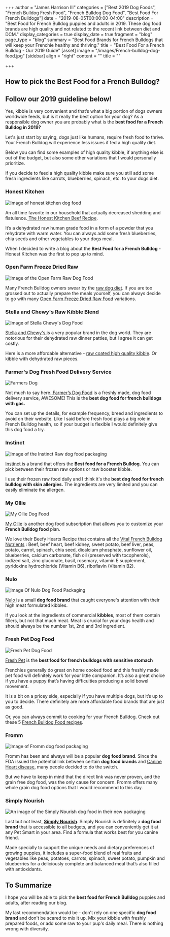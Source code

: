 +++
author = "James Harrison III"
categories = ["Best 2019 Dog Foods", "French Bulldog Fresh Food", "French Bulldog Dog Food", "Best Food For French Bulldogs"]
date = "2019-08-05T00:00:00-04:00"
description = "Best Food for French Bulldog puppies and adults in 2019. These dog food brands are high quality and not related to the recent link between diet and DCM."
display_categories = true
display_date = true
fragment = "blog"
page_type = "blog"
summary = "Best Food Brands for French Bulldogs that will keep your Frenchie healthy and thriving."
title = "Best Food For a French Bulldog - Our 2019 Guide"
[asset]
image = "/images/French-bulldog-dog-food.jpg"
[sidebar]
align = "right"
content = ""
title = ""

+++
## How to pick the Best Food for a French Bulldog? 

## Follow our 2019 guideline below!

Yes, kibble is very convenient and that’s what a big portion of dogs owners worldwide feeds, but is it really the best option for your dog? As a responsible dog owner you are probably what is the **best food for a French Bulldog in 2019?**

Let's just start by saying, dogs just like humans, require fresh food to thrive. Your French Bulldog will experience less issues if fed a high quality diet.

Below you can find some examples of high quality kibble, if anything else is out of the budget, but also some other variations that I would personally prioritize.

If you decide to feed a high quality kibble make sure you still add some fresh ingredients like carrots, blueberries, spinach, etc. to your dogs diet.

### **Honest Kitchen**

![Image of honest kitchen dog food](/images/the-honest-kitchen.jpg "honest-kitchen-raw-dog-food")

An all time favorite in our household that actually decreased shedding and flatulence.[ The Honest Kitchen Beef Recipe](https://www.thehonestkitchen.com/dehydrated-whole-grain-beef-recipe-verve "Honest Kitchen Dog Food").

It’s a dehydrated raw human grade food in a form of a powder that you rehydrate with warm water. You can always add some fresh blueberries, chia seeds and other vegetables to your dogs meal.

When I decided to write a blog about the **Best Food for a French Bulldog** - Honest Kitchen was the first to pop up to mind.

### **Open Farm Freeze Dried Raw** 

![Image of the Open Farm Raw Dog Food ](/images/Open-farm.jpg "Open-farm-raw-dog-food")

Many French Bulldog owners swear by the  [raw dog diet](https://www.servicedogcertifications.org/benefits-of-a-raw-food-diet-for-dogs/ "raw dog diet benefits"). If you are too grossed out to actually prepare the meals yourself, you can always decide to go with many [Open Farm Freeze Dried Raw Food](https://openfarmpet.com/collections/freeze-dried-dog-food "Open Farm Raw Dog Food ") variations.

### **Stella and Chewy's Raw Kibble Blend**

![Image of Stella Chewy's Dog Food](/images/Stella-Chewy-doog-food.jpg "Stella-Chewy-Dog-Food")

[Stella and Chewy's ](https://www.stellaandchewys.com/ "Stella and Chewy's Dog Food Brand")is a very popular brand in the dog world. They are notorious for their dehydrated raw dinner patties, but I agree it can get costly. 

Here is a more affordable alternative - [raw coated high quality kibble](https://www.stellaandchewys.com/dog-food/raw-coated-kibble/ "Raw Coated Kibble Dog Food"). Or kibble with dehydrated raw pieces. 

### **Farmer's Dog Fresh Food Delivery Service**

![Farmers Dog](/images/farmers-dog.jpg "farmers-dog")

Not much to say here.[ Farmer’s Dog Food](https://www.thefarmersdog.com/ "Farmer's Dog Fresh Dog Food") is a freshly made, dog food delivery service, AWESOME! This is the **best dog food for french bulldogs with gas.** 

You can set up the details, for example frequency, breed and ingredients to avoid on their website. Like I said before fresh food plays a big role in French Bulldog health, so if your budget is flexible I would definitely give this dog food a try.

### **Instinct**

![Image of the Instinct Raw dog food packaging](/images/instinct-raw.jpg "instinct-raw-dog-food")

[Instinct ](https://www.instinctpetfood.com/dogs "Instinct Dog food ")is a brand that offers the **Best food for a French Bulldog**. You can pick between their frozen raw options or raw booster kibble. 

I use their frozen raw food daily and I think it's the **best dog food for french bulldog with skin allergies.** The ingredients are very limited and you can easily eliminate the allergen. 

### **My Ollie**

![My Ollie Dog Food](/images/my-ollie-dog-food.jpg "my-ollie-dog-food")

[My Ollie](https://www.myollie.com/ "My Ollie Fresh Dog Food") is another dog food subscription that allows you to customize your **French Bulldog food** plan. 

We love their Beefy Hearts Recipe that contains all the [Vital French Bulldog Nutrients](https://ethicalfrenchie.com/blog/a-thorough-understanding-of-nutrients-for-french-bulldogs/ "Nutrients For French Bulldog") : Beef, beef heart, beef kidney, sweet potato, beef liver, peas, potato, carrot, spinach, chia seed, dicalcium phosphate, sunflower oil, blueberries, calcium carbonate, fish oil (preserved with tocopherols), iodized salt, zinc gluconate, basil, rosemary, vitamin E supplement, pyridoxine hydrochloride (Vitamin B6), riboflavin (Vitamin B2).

### **Nulo** 

![Image Of Nulo Dog Food Packaging](/images/nulo-dog-food-for-french-bulldog.png "Nulo-dog-food")

[Nulo ](https://www.nulo.com/our-food/dog-food/freestyle-adult-dog-salmon-and-peas-recipe/ "Nulo Salmon Dog Food")is a small **dog food brand** that caught everyone's attention with their high meat formulated kibbles. 

If you look at the ingredients of commercial **kibbles**, most of them contain fillers, but not that much meat. Meat is crucial for your dogs health and should always be the number 1st, 2nd and 3rd ingredient.

### **Fresh Pet Dog Food**

![Fresh Pet Dog Food](/images/fresh-pet-dog-food.jpg "fresh-pet-dog-food")

[Fresh Pet](https://freshpet.com/products/?pet=dog "Fresh Pet Fresh Dog Food") is the **best food for french bulldogs with sensitive stomach**

Frenchies generally do great on home cooked food and this freshly made pet food will definitely work for your little companion. It’s also a great choice if you have a puppy that’s having difficulties producing a solid bowel movement. 

It is a bit on a pricey side, especially if you have multiple dogs, but it’s up to you to decide. There definitely are more affordable food brands that are just as good.

Or, you can always commit to cooking for your French Bulldog. Check out these 5 [French Bulldog Food recipes](https://ethicalfrenchie.com/home-cooked-food-for-your-french-bulldog-ethical-frenchie/ "French Bulldog Food Recipes").

### **Fromm**

![Image of Fromm dog food packaging](/images/Fromm-Dog-Food-Kibble.jpg "Fromm-dog-food-puppy")

Fromm has been and always will be a popular **dog food brand**. Since the FDA issued the potential link between certain **dog food brands** and [Canine Heart disease](https://www.vetmed.wsu.edu/outreach/Pet-Health-Topics/categories/diseases/dilated-cardiomyopathy-in-dogs "Heart Disease in Dogs"), many people decided to do the switch. 

But we have to keep in mind that the direct link was never proven, and the grain free dog food, was the only cause for concern. Fromm offers many whole grain dog food options that I would recommend to this day.

### **Simply Nourish**

![An image of the Simply Nourish dog food in their new packaging](/images/simply-nourish-dog-food.jpg "Simply-nourish-dog-food")

Last but not least, [**Simply Nourish**](https://www.petsmart.com/featured-brands/simply-nourish/dog/simply-nourish-adult-dog-food---natural-fish-and-brown-rice-52835.html?cgid=5000099 "Simply Nourish Dog Food"). Simply Nourish is definitely a **dog food brand** that is accessible to all budgets, and you can conveniently get it at any Pet Smart in your area. Find a formula that works best for you canine friend. 

Made specially to support the unique needs and dietary preferences of growing puppies, it includes a super-food blend of real fruits and vegetables like peas, potatoes, carrots, spinach, sweet potato, pumpkin and blueberries for a deliciously complete and balanced meal that’s also filled with antioxidants. 

## To Summarize

I hope you will be able to pick the **best food for French Bulldog** puppies and adults, after reading our blog.

My last recommendation would be - don't rely on one specific **dog  food brand** and don't be scared to mix it up. Mix your kibble with freshly prepared foods, or add some raw to your pup's daily meal.  There is nothing wrong with diversity. 